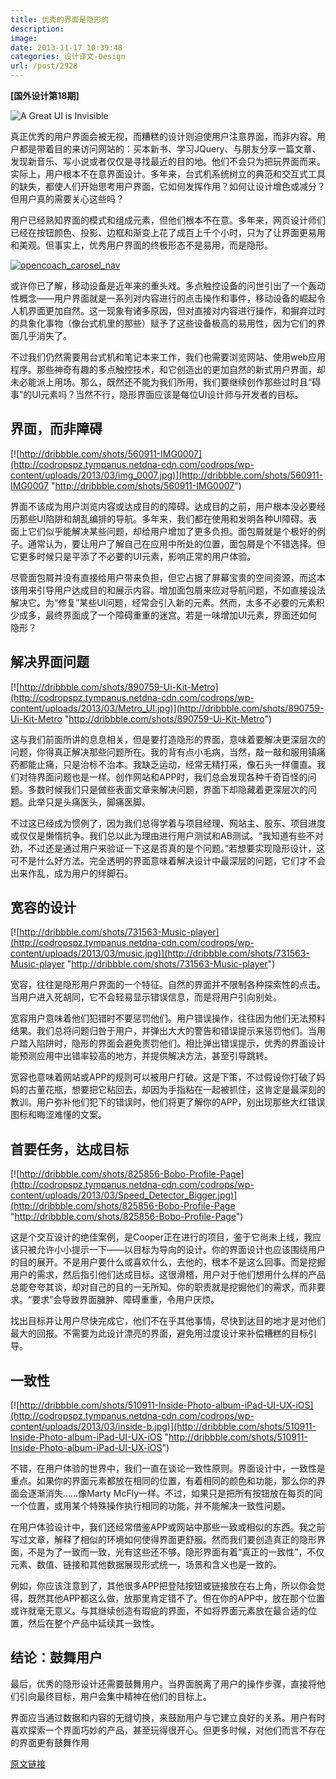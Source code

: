 ```yaml
---
title: 优秀的界面是隐形的
description: 
image: 
date: 2013-11-17 10:39:48
categories: 设计译文-Design
url: /post/2928
---
```


**[国外设计第18期]**

![A Great UI is Invisible](http://codropspz.tympanus.netdna-cdn.com/codrops/wp-content/uploads/2013/03/featured.jpg)

真正优秀的用户界面会被无视，而糟糕的设计则迫使用户注意界面，而非内容。用户都是带着目的来访问网站的：买本新书、学习JQuery、与朋友分享一篇文章、发现新音乐、写小说或者仅仅是寻找最近的目的地。他们不会只为把玩界面而来。实际上，用户根本不在意界面设计。多年来，台式机系统树立的典范和交互式工具的缺失，都使人们开始思考用户界面，它如何发挥作用？如何让设计增色或减分？但用户真的需要关心这些吗？

用户已经熟知界面的模式和组成元素，但他们根本不在意。多年来，网页设计师们已经在按钮颜色、投影、边框和渐变上花了成百上千个小时，只为了让界面更易用和美观。但事实上，优秀用户界面的终极形态不是易用，而是隐形。

[![opencoach_carosel_nav](http://codropspz.tympanus.netdna-cdn.com/codrops/wp-content/uploads/2013/03/opencoach_carosel_nav.jpg)](http://dribbble.com/shots/511102-Opencoach-Carousel-Nav "http://dribbble.com/shots/511102-Opencoach-Carousel-Nav")

或许你已了解，移动设备是近年来的重头戏。多点触控设备的问世引出了一个轰动性概念——用户界面就是一系列对内容进行的点击操作和事件，移动设备的崛起令人机界面更加自然。这一现象有诸多原因，但对直接对内容进行操作，和摒弃过时的具象化事物（像台式机里的那些）赋予了这些设备极高的易用性，因为它们的界面几乎消失了。

不过我们仍然需要用台式机和笔记本来工作，我们也需要浏览网站、使用web应用程序。那些神奇有趣的多点触控技术，和它创造出的更加自然的新式用户界面，却未必能派上用场。那么，既然还不能为我们所用，我们要继续创作那些过时且“碍事”的UI元素吗？当然不行，隐形界面应该是每位UI设计师与开发者的目标。

## 界面，而非障碍

[![http://dribbble.com/shots/560911-IMG0007](http://codropspz.tympanus.netdna-cdn.com/codrops/wp-content/uploads/2013/03/img_0007.jpg)](http://dribbble.com/shots/560911-IMG0007 "http://dribbble.com/shots/560911-IMG0007")

界面不该成为用户浏览内容或达成目的的障碍。达成目的之前，用户根本没必要经历那些UI陷阱和胡乱编排的导航。多年来，我们都在使用和发明各种UI障碍。表面上它们似乎能解决某些问题，却给用户增加了更多负担。面包屑就是个极好的例子。通常认为，要让用户了解自己在应用中所处的位置，面包屑是个不错选择。但它更多时候只是平添了不必要的UI元素，影响正常的用户体验。

尽管面包屑并没有直接给用户带来负担，但它占据了屏幕宝贵的空间资源，而这本该用来引导用户达成目的和展示内容。增加面包屑来应对导航问题，不如直接设法解决它。为“修复”某些UI问题，经常会引入新的元素。然而，太多不必要的元素积少成多，最终界面成了一个障碍重重的迷宫。若是一味增加UI元素，界面还如何隐形？

## 解决界面问题

[![http://dribbble.com/shots/890759-Ui-Kit-Metro](http://codropspz.tympanus.netdna-cdn.com/codrops/wp-content/uploads/2013/03/Metro_UI.jpg)](http://dribbble.com/shots/890759-Ui-Kit-Metro "http://dribbble.com/shots/890759-Ui-Kit-Metro")

这与我们前面所讲的息息相关，但是要打造隐形的界面，意味着要解决更深层次的问题，你得真正解决那些问题所在。我的背有点小毛病，当然，敲一敲和服用镇痛药都能止痛，只是治标不治本。我缺乏运动，经常无精打采，像石头一样僵直。我们对待界面问题也是一样。创作网站和APP时，我们总会发现各种千奇百怪的问题。多数时候我们只是做些表面文章来解决问题，界面下却隐藏着更深层次的问题。此举只是头痛医头，脚痛医脚。

不过这已经成为惯例了，因为我们总得学着与项目经理、网站主、股东、项目进度或仅仅是懒惰抗争。我们总以此为理由进行用户测试和AB测试。“我知道有些不对劲，不过还是通过用户来验证一下这是否真的是个问题。”若想要实现隐形设计，这可不是什么好方法。完全透明的界面意味着解决设计中最深层的问题，它们才不会出来作乱，成为用户的绊脚石。

## 宽容的设计

[![http://dribbble.com/shots/731563-Music-player](http://codropspz.tympanus.netdna-cdn.com/codrops/wp-content/uploads/2013/03/music.jpg)](http://dribbble.com/shots/731563-Music-player "http://dribbble.com/shots/731563-Music-player")

宽容，往往是隐形用户界面的一个特征。自然的界面并不限制各种探索性的点击。当用户进入死胡同，它不会轻易显示错误信息，而是将用户引向别处。

宽容用户意味着他们犯错时不要惩罚他们。用户错误操作，往往因为他们无法预料结果。我们总将问题归咎于用户，并弹出大大的警告和错误提示来惩罚他们。当用户踏入陷阱时，隐形的界面会避免责罚他们。相比弹出错误提示，优秀的界面设计能预测应用中出错率较高的地方，并提供解决方法，甚至引导跳转。

宽容也意味着网站或APP的规则可以被用户打破。这是下策，不过假设你打破了妈妈的古董花瓶，想要把它粘回去，却因为手指粘在一起被抓住，这肯定是最深刻的教训。用户弥补他们犯下的错误时，他们将更了解你的APP，别出现那些大红错误图标和晦涩难懂的文案。

## 首要任务，达成目标

[![http://dribbble.com/shots/825856-Bobo-Profile-Page](http://codropspz.tympanus.netdna-cdn.com/codrops/wp-content/uploads/2013/03/Speed_Detector_Bigger.jpg)](http://dribbble.com/shots/825856-Bobo-Profile-Page "http://dribbble.com/shots/825856-Bobo-Profile-Page")

这是个交互设计的绝佳案例，是Cooper正在进行的项目，鉴于它尚未上线，我应该只被允许小小提示一下——以目标为导向的设计。你的界面设计也应该围绕用户的目的展开。不是用户要什么或喜欢什么，去他的，根本不是这么回事。而是挖掘用户的需求，然后指引他们达成目标。这很滑稽，用户对于他们想用什么样的产品总能夸夸其谈，却对自己的目的一无所知。你的职责就是挖掘他们的需求，而非要求。“要求”会导致界面臃肿、障碍重重，令用户厌烦。

找出目标并让用户尽快完成它，他们不在乎其他事情，尽快到达目的地才是对他们最大的回报。不需要为此设计漂亮的界面，避免用过度设计来补偿糟糕的目标引导。

## 一致性

[![http://dribbble.com/shots/510911-Inside-Photo-album-iPad-UI-UX-iOS](http://codropspz.tympanus.netdna-cdn.com/codrops/wp-content/uploads/2013/03/inside-b.jpg)](http://dribbble.com/shots/510911-Inside-Photo-album-iPad-UI-UX-iOS "http://dribbble.com/shots/510911-Inside-Photo-album-iPad-UI-UX-iOS")

不错，在用户体验的世界中，我们一直在谈论一致性原则。界面设计中，一致性是重点。如果你的界面元素都放在相同的位置，有着相同的颜色和功能，那么你的界面会逐渐消失……像Marty McFly一样。不过，如果只是把所有按钮放在每页的同一个位置，或用某个特殊操作执行相同的功能，并不能解决一致性问题。

在用户体验设计中，我们还经常借鉴APP或网站中那些一致或相似的东西。我之前写过文章，解释了相似的环境如何使得界面更舒服。然而我们要创造真正的隐形界面，不是为了一致而一致，光有这些还不够。隐形界面有着“真正的一致性”，不仅元素、数值、链接和其他数据展现形式统一，场景和含义也是一致的。

例如，你应该注意到了，其他很多APP把登陆按钮或链接放在右上角，所以你会觉得，既然其他APP都这么做，放那里肯定错不了。但在你的APP中，放在那个位置或许就毫无意义。与其继续创造有瑕疵的界面，不如将界面元素放在最合适的位置，然后在整个产品中延续其一致性。

## 结论：鼓舞用户

最后，优秀的隐形设计还需要鼓舞用户。当界面脱离了用户的操作步骤，直接将他们引向最终目标，用户会集中精神在他们的目标上。

界面应当通过数据和内容的无缝切换，来鼓励用户与它建立良好的关系。用户有时喜欢探索一个界面巧妙的产品，甚至玩得很开心。但更多时候，对他们而言不存在的界面更有鼓舞作用

[原文链接](http://tympanus.net/codrops/2013/03/21/a-great-ui-is-invisible/)